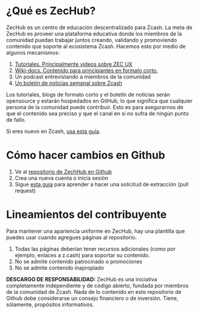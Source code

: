 # ¿Qué es ZecHub? #

ZecHub es un centro de educación descentralizado para Zcash. La meta de ZecHub es proveer una plataforma educativa donde los miembros de la comunidad puedan trabajar juntos creando, validando y promoviendo contenido que soporte al ecosistema Zcash. Hacemos esto por medio de algunos mecanismos:

1. [Tutoriales. Principalmente videos sobre ZEC UX](https://www.youtube.com/@zcashesp/videos)
2. [Wiki-docs. Contenido para principiantes en formato corto.](#)
3. Un podcast entrevistando a miembros de la comunidad
4. [Un boletín de noticias semanal sobre Zcash](https://www.youtube.com/watch?v=Vd532u3TMGU&list=PLS1AXjs9aPyJxKPkArltDjZi7Z8O_KOse)

Los tutoriales, blogs de formato corto y el boletín de noticias serán opensource y estarán hospedados en GitHub, lo que significa que cualquier persona de la comunidad puede contribuir. Esto es para asegurarnos de que el contenido sea preciso y que el canal en sí no sufra de ningún punto de fallo.

Si eres nuevo en Zcash, [usa esta guía](#).

# Cómo hacer cambios en Github #
1. Ve al [repositorio de ZechHub en Github](https://github.com/ZecHub)
2. Crea una nueva cuenta o inicia sesión
3. Sigue [esta guía](https://www.youtube.com/watch?v=YTbRzhQju4c&t=1s) para aprender a hacer una solicitud de extracción (pull request)

# Lineamientos del contribuyente #
Para mantener una apariencia uniforme en ZecHub, hay una plantilla que puedes usar cuando agregues páginas al repositorio.

1. Todas las páginas deberían tener recursos adicionales (como por ejemplo, enlaces a z.cash) para soportar su contenido.
2. No se admite contenido patrocinado o promociones
3. No se admite contenido inapropiado

**DESCARGO DE RESPONSABILIDAD:** ZecHub es una iniciativa completamente independiente y de código abierto, fundada por miembros de la comunidad de Zcash. Nada de lo contenido en este repositorio de Github debe considerarse un consejo financiero o de inversión. Tiene, sólamente, propósitos informativos.
